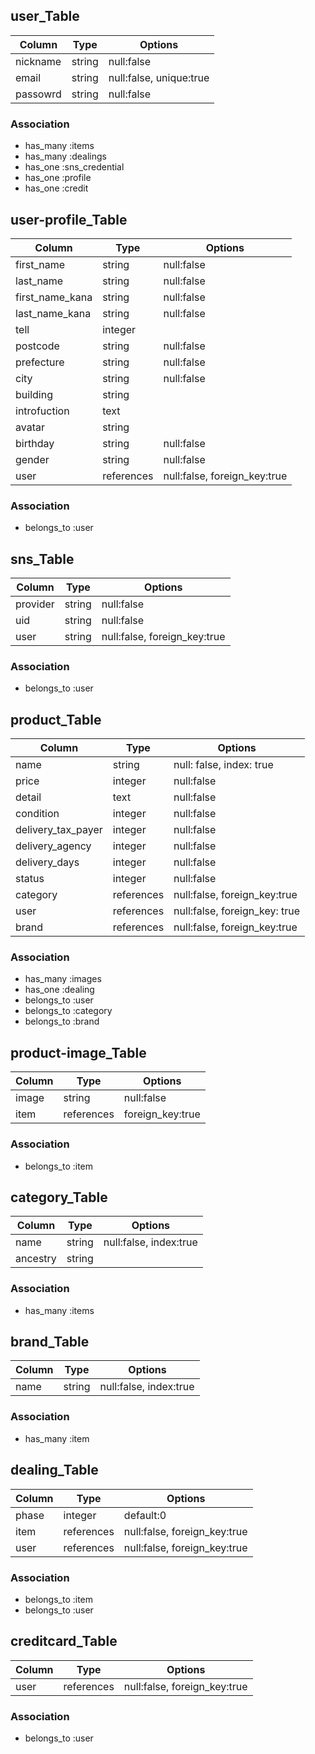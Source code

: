 ## user_Table
|Column|Type|Options|
|------|----|-------|
|nickname|string|null:false|
|email|string|null:false, unique:true|
|passowrd|string|null:false|

### Association
- has_many :items
- has_many :dealings
- has_one :sns_credential
- has_one :profile
- has_one :credit


## user-profile_Table
|Column|Type|Options|
|------|----|-------|
|first_name|string|null:false|
|last_name|string|null:false|
|first_name_kana|string|null:false|
|last_name_kana|string|null:false|
|tell|integer|
|postcode|string|null:false|
|prefecture|string|null:false|
|city|string|null:false|
|building|string|
|introfuction|text|
|avatar|string|
|birthday|string|null:false|
|gender|string|null:false|
|user|references|null:false, foreign_key:true|

### Association
- belongs_to :user


## sns_Table
|Column|Type|Options|
|------|----|-------|
|provider|string|null:false|
|uid|string|null:false|
|user|string|null:false, foreign_key:true|

### Association
- belongs_to :user


## product_Table
|Column|Type|Options|
|------|----|-------|
|name|string|null: false, index: true|
|price|integer|null:false|
|detail|text|null:false|
|condition|integer|null:false|
|delivery_tax_payer|integer|null:false|
|delivery_agency|integer|null:false|
|delivery_days|integer|null:false|
|status|integer|null:false|
|category|references|null:false, foreign_key:true|
|user|references|null:false, foreign_key: true|
|brand|references|null:false, foreign_key:true|

### Association
- has_many :images 
- has_one :dealing
- belongs_to :user
- belongs_to :category
- belongs_to :brand


## product-image_Table
|Column|Type|Options|
|------|----|-------|
|image|string|null:false|
|item|references|foreign_key:true|

### Association
- belongs_to :item


## category_Table
|Column|Type|Options|
|------|----|-------|
|name|string|null:false, index:true|
|ancestry|string|

### Association
- has_many :items


## brand_Table
|Column|Type|Options|
|------|----|-------|
|name|string|null:false, index:true|

### Association
- has_many :item


## dealing_Table
|Column|Type|Options|
|------|----|-------|
|phase|integer|default:0|
|item|references|null:false, foreign_key:true|	
|user|references|null:false, foreign_key:true|

### Association
- belongs_to :item
- belongs_to :user


## creditcard_Table
|Column|Type|Options|
|------|----|-------|
|user|references|null:false, foreign_key:true|

### Association
- belongs_to :user

